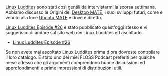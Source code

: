 <!--
.. title: Intervista a MATE con i Linux Luddites
.. slug: mate-interview-with-linux-luddites
.. date: 2014-10-13 18:55:32 UTC
.. tags: MATE,Ubuntu MATE,Linux Luddites,interview
.. link: https://linuxluddites.com/shows/episode-26
.. description:
.. type: text
.. author: Martin Wimpress
-->

[Linux Luddites](https://linuxluddites.com) sono stati così gentili da intervistarmi
la scorsa settimana. Abbiamo discusso le Origini del [Desktop MATE](https://mate-desktop.org),
i suoi sviluppi futuri, come è venuto alla luce [Ubuntu MATE](https://ubuntu-mate.org) e dove è diretto.

[Linux Luddites Episode #26](https://linuxluddites.com/shows/episode-26) è stato pubblicato quest'oggi stesso e vi suggerisco di andare sul sito web dei Linux Luddites
ed ascoltarlo.

  * [Linux Luddites Episode #26](https://linuxluddites.com/shows/episode-26)

Se non avete mai ascoltato Linux Luddites prima d'ora dovreste controllare
il loro catalogo. È stato uno dei miei FLOSS Podcast preferiti per qualche
mese adesso che gli argomenti comprendono buone discussioni ed approfondimenti e prime impressioni di distribuzioni utili. 
